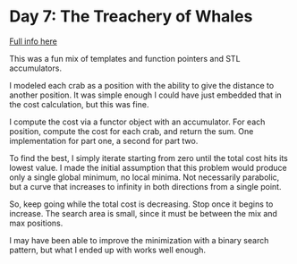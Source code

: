 # Day 7: The Treachery of Whales

[Full info here](https://adventofcode.com/2021/day/7)

This was a fun mix of templates and function pointers and STL accumulators.

I modeled each crab as a position with the ability to give the distance to another
position. It was simple enough I could have just embedded that in the cost
calculation, but this was fine.

I compute the cost via a functor object with an accumulator. For each position,
compute the cost for each crab, and return the sum. One implementation for part
one, a second for part two.

To find the best, I simply iterate starting from zero until the total cost hits
its lowest value. I made the initial assumption that this problem would produce
only a single global minimum, no local minima. Not necessarily parabolic, but
a curve that increases to infinity in both directions from a single point.

So, keep going while the total cost is decreasing. Stop once it begins to increase.
The search area is small, since it must be between the mix and max positions.

I may have been able to improve the minimization with a binary search pattern,
but what I ended up with works well enough.

